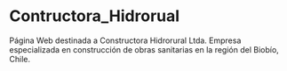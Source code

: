 # Contructora_Hidrorual
Página Web destinada a Constructora Hidrorural Ltda. Empresa especializada en construcción de obras sanitarias en la región del Biobío, Chile. 
